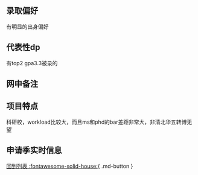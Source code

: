 ## 录取偏好

有明显的出身偏好

## 代表性dp

有top2 gpa3.3被录的

## 网申备注

## 项目特点

科研校，workload比较大，而且ms和phd的bar差距非常大，非清北华五转博无望

## 申请季实时信息

[回到列表 :fontawesome-solid-house:](选校梯度.md){ .md-button }
